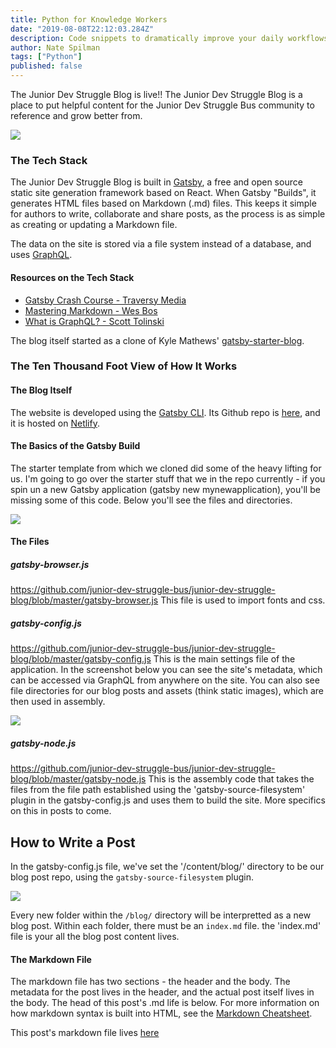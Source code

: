 ```yaml
---
title: Python for Knowledge Workers
date: "2019-08-08T22:12:03.284Z"
description: Code snippets to dramatically improve your daily workflows
author: Nate Spilman
tags: ["Python"]
published: false
---
```


The Junior Dev Struggle Blog is live!!
The Junior Dev Struggle Blog is a place to put helpful content for the Junior Dev Struggle Bus community to reference and grow better from.

![](https://media.giphy.com/media/dQpUkK59l5Imxsh8jN/giphy.gif)

### The Tech Stack

The Junior Dev Struggle Blog is built in [Gatsby](https://www.gatsbyjs.org/), a free and open source static site generation framework based on React. When Gatsby "Builds", it generates HTML files based on Markdown (.md) files. This keeps it simple for authors to write, collaborate and share posts, as the process is as simple as creating or updating a Markdown file.

The data on the site is stored via a file system instead of a database, and uses [GraphQL](https://graphql.org/).

#### Resources on the Tech Stack

- [Gatsby Crash Course - Traversy Media](https://www.youtube.com/watch?v=6YhqQ2ZW1sc)
- [Mastering Markdown - Wes Bos](https://www.youtube.com/watch?v=8YC4kw9w89E)
- [What is GraphQL? - Scott Tolinski](https://www.youtube.com/watch?v=VjXb3PRL9WI&t=495s)

The blog itself started as a clone of Kyle Mathews' [gatsby-starter-blog](https://www.gatsbyjs.org/starters/gatsbyjs/gatsby-starter-blog/).

### The Ten Thousand Foot View of How It Works

#### The Blog Itself

The website is developed using the [Gatsby CLI](https://www.gatsbyjs.org/docs/quick-start). Its Github repo is [here](https://github.com/junior-dev-struggle-bus/junior-dev-struggle-blog), and it is hosted on [Netlify](https://www.netlify.com/).

#### The Basics of the Gatsby Build

The starter template from which we cloned did some of the heavy lifting for us. I'm going to go over the starter stuff that we in the repo currently - if you spin un a new Gatsby application (gatsby new mynewapplication), you'll be missing some of this code. Below you'll see the files and directories.

![](./directoriesAndFiles.png)

#### The Files

##### gatsby-browser.js

https://github.com/junior-dev-struggle-bus/junior-dev-struggle-blog/blob/master/gatsby-browser.js
This file is used to import fonts and css.

##### gatsby-config.js

https://github.com/junior-dev-struggle-bus/junior-dev-struggle-blog/blob/master/gatsby-config.js
This is the main settings file of the application. In the screenshot below you can see the site's metadata, which can be accessed via GraphQL from anywhere on the site. You can also see file directories for our blog posts and assets (think static images), which are then used in assembly.

![](./gatsbyConfig.png)

##### gatsby-node.js

https://github.com/junior-dev-struggle-bus/junior-dev-struggle-blog/blob/master/gatsby-node.js
This is the assembly code that takes the files from the file path established using the 'gatsby-source-filesystem' plugin in the gatsby-config.js and uses them to build the site. More specifics on this in posts to come.

## How to Write a Post

In the gatsby-config.js file, we've set the '/content/blog/' directory to be our blog post repo, using the `gatsby-source-filesystem` plugin.

![](./blogFilesystem.png)

Every new folder within the `/blog/` directory will be interpretted as a new blog post. Within each folder, there must be an `index.md` file. the 'index.md' file is your all the blog post content lives.

#### The Markdown File

The markdown file has two sections - the header and the body. The metadata for the post lives in the header, and the actual post itself lives in the body. The head of this post's .md life is below. For more information on how markdown syntax is built into HTML, see the [Markdown Cheatsheet](https://github.com/adam-p/markdown-here/wiki/Markdown-Cheatsheet).

This post's markdown file lives [here](https://github.com/junior-dev-struggle-bus/junior-dev-struggle-blog/blob/master/content/blog/thetechbehindtheblog/index.md)
